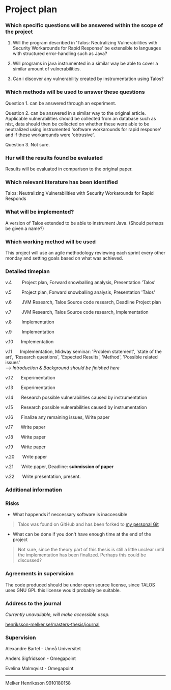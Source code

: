# Project plan
### Which specific questions will be answered within the scope of the project
1. Will the program described in 'Talos: Neutralizing Vulnerabilities with Security Workarounds for Rapid Response' be extensible to languages with structured error-handling such as Java?

2. Will programs in java instrumented in a similar way be able to cover a similar amount of vulnerabilities.

3. Can i discover any vulnerability created by instrumentation using Talos?
### Which methods will be used to answer these questions
Question 1. can be answered through an experiment. 

Question 2. can be answered in a similar way to the original article. Applicable vulnerabilities should be collected from an database such as nist, data should then be collected on whether these were able to be neutralized using instrumented 'software workarounds for rapid response' and if these workarounds were 'obtrusive'.

Question 3. Not sure. 

### Hur will the results found be evaluated
Results will be evaluated in comparison to the original paper.

### Which relevant literature has been identified
Talos: Neutralizing Vulnerabilities with Security Workarounds for Rapid Responds

### What will be implemented?
A version of Talos extended to be able to instrument Java.
(Should perhaps be given a name?)

### Which working method will be used
This project will use an agile methodology reviewing each sprint every other monday and setting goals based on what was achieved.

### Detailed timeplan 
v.4&emsp;&emsp; Project plan, Forward snowballing analysis, Presentation 'Talos'

v.5&emsp;&emsp; Project plan, Forward snowballing analysis, Presentation 'Talos'

v.6&emsp;&emsp; JVM Research, Talos Source code research, Deadline Project plan

v.7&emsp;&emsp; JVM Research, Talos Source code research, Implementation

v.8&emsp;&emsp; Implementation

v.9&emsp;&emsp; Implementation

v.10&emsp;&ensp; Implementation

v.11&emsp;&ensp; Implementation, Midway seminar: 'Problem statement', 'state of the art', 'Research questions', 'Expected Results', 'Method', 'Possible related issues' <br/>--> _Introduction & Background should be finished here_

v.12&emsp;&ensp; Experimentation

v.13&emsp;&ensp; Experimentation

v.14&emsp;&ensp; Research possible vulnerabilities caused by instrumentation

v.15&emsp;&ensp; Research possible vulnerabilities caused by instrumentation

v.16&emsp;&ensp; Finalize any remaining issues, Write paper

v.17&emsp;&ensp; Write paper

v.18&emsp;&ensp; Write paper

v.19&emsp;&ensp; Write paper

v.20&emsp;&ensp; Write paper

v.21&emsp;&ensp; Write paper, Deadline: **submission of paper**

v.22&emsp;&ensp; Write presentation, present.
### Additional information

### Risks 
 - What happends if neccessary software is inaccessible
 > Talos was found on GitHub and has been forked to [my personal Git](https://github.com/Henrikswoon/Talos/tree/master)
 - What can be done if you don't have enough time at the end of the project
 > Not sure, since the theory part of this thesis is still a little unclear until the implementation has been finalized. Perhaps this could be discussed? 

### Agreements in supervision
The code produced should be under open source license, since TALOS uses GNU GPL this license would probably be suitable.

### Address to the journal
_Currently unavailable, will make accessible asap._

[henriksson-melker.se/masters-thesis/journal](henriksson-melker.se/masters-thesis/journal)

### Supervision
Alexandre Bartel    - Umeå Universitet

Anders Sigfridsson  - Omegapoint

Evelina Malmqvist   - Omegapoint

---
Melker Henriksson
9910180158
